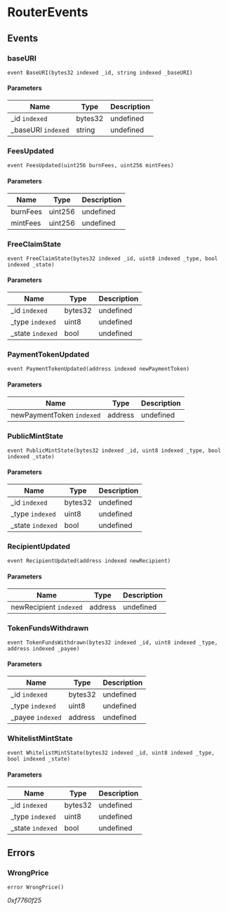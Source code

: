 # RouterEvents

## Events

### baseURI

```solidity
event BaseURI(bytes32 indexed _id, string indexed _baseURI)
```

#### Parameters

| Name                | Type    | Description |
| ------------------- | ------- | ----------- |
| \_id `indexed`      | bytes32 | undefined   |
| \_baseURI `indexed` | string  | undefined   |

### FeesUpdated

```solidity
event FeesUpdated(uint256 burnFees, uint256 mintFees)
```

#### Parameters

| Name     | Type    | Description |
| -------- | ------- | ----------- |
| burnFees | uint256 | undefined   |
| mintFees | uint256 | undefined   |

### FreeClaimState

```solidity
event FreeClaimState(bytes32 indexed _id, uint8 indexed _type, bool indexed _state)
```

#### Parameters

| Name              | Type    | Description |
| ----------------- | ------- | ----------- |
| \_id `indexed`    | bytes32 | undefined   |
| \_type `indexed`  | uint8   | undefined   |
| \_state `indexed` | bool    | undefined   |

### PaymentTokenUpdated

```solidity
event PaymentTokenUpdated(address indexed newPaymentToken)
```

#### Parameters

| Name                      | Type    | Description |
| ------------------------- | ------- | ----------- |
| newPaymentToken `indexed` | address | undefined   |

### PublicMintState

```solidity
event PublicMintState(bytes32 indexed _id, uint8 indexed _type, bool indexed _state)
```

#### Parameters

| Name              | Type    | Description |
| ----------------- | ------- | ----------- |
| \_id `indexed`    | bytes32 | undefined   |
| \_type `indexed`  | uint8   | undefined   |
| \_state `indexed` | bool    | undefined   |

### RecipientUpdated

```solidity
event RecipientUpdated(address indexed newRecipient)
```

#### Parameters

| Name                   | Type    | Description |
| ---------------------- | ------- | ----------- |
| newRecipient `indexed` | address | undefined   |

### TokenFundsWithdrawn

```solidity
event TokenFundsWithdrawn(bytes32 indexed _id, uint8 indexed _type, address indexed _payee)
```

#### Parameters

| Name              | Type    | Description |
| ----------------- | ------- | ----------- |
| \_id `indexed`    | bytes32 | undefined   |
| \_type `indexed`  | uint8   | undefined   |
| \_payee `indexed` | address | undefined   |

### WhitelistMintState

```solidity
event WhitelistMintState(bytes32 indexed _id, uint8 indexed _type, bool indexed _state)
```

#### Parameters

| Name              | Type    | Description |
| ----------------- | ------- | ----------- |
| \_id `indexed`    | bytes32 | undefined   |
| \_type `indexed`  | uint8   | undefined   |
| \_state `indexed` | bool    | undefined   |

## Errors

### WrongPrice

```solidity
error WrongPrice()
```

_0xf7760f25_
